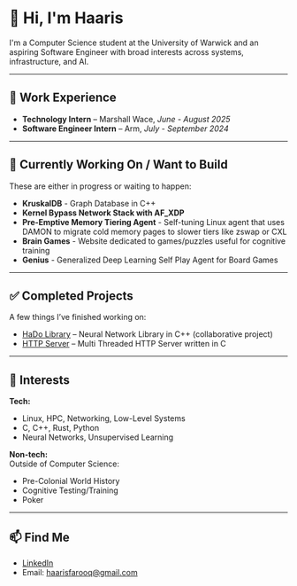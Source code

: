 # 👋 Hi, I'm Haaris

I'm a Computer Science student at the University of Warwick and an aspiring Software Engineer with broad interests across systems, infrastructure, and AI.

---
## 💼 Work Experience

- **Technology Intern** – Marshall Wace, *June - August 2025*
- **Software Engineer Intern** – Arm, *July - September 2024*
---

## 🚧 Currently Working On / Want to Build

These are either in progress or waiting to happen:

- **KruskalDB** - Graph Database in C++
- **Kernel Bypass Network Stack with AF_XDP**
- **Pre-Emptive Memory Tiering Agent** - Self-tuning Linux agent that uses DAMON to migrate cold memory pages to slower tiers like zswap or CXL
- **Brain Games** - Website dedicated to games/puzzles useful for cognitive training
- **Genius** - Generalized Deep Learning Self Play Agent for Board Games
---

## ✅ Completed Projects

A few things I’ve finished working on:

- [HaDo Library](https://github.com/hado-library/HaDoLibrary)  – Neural Network Library in C++ (collaborative project)
- [HTTP Server](https://github.com/haaris-farooq/http_server_c) – Multi Threaded HTTP Server written in C

---

## 🎯 Interests

**Tech:**   
- Linux, HPC, Networking, Low-Level Systems
- C, C++, Rust, Python
- Neural Networks, Unsupervised Learning

**Non-tech:**  
Outside of Computer Science:  
- Pre-Colonial World History
- Cognitive Testing/Training
- Poker
---

## 📫 Find Me

- [LinkedIn](https://www.linkedin.com/in/haaris-farooq)
- Email: haarisfarooq@gmail.com
